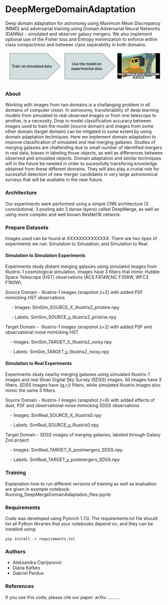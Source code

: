 # DeepMergeDomainAdaptation
Deep domain adaptation for astronomy using Maximum Mean Discrepancy (MMD) and adversarial training using Domain Adversarial Neural Networks (DANNs)  - simulated and observer galaxy mergers. We also implement optional use of the Fisher loss and Entropy minimization to enforce within class compactness and between class separability in both domains.
![](images/source_target.png)

### About
Working with images from two domains is a challanging problem in all domains of computer vision. In astronomy, transferability of deep learning models from simulated to real observed images or from one telescope to another, is a necessity. 
Drop in model classification accuracy between images used to train the model (source domain) and images from some other domain (target domain) can be mitgated to some extent by using domain adaptation techniques. 
Here we implement domain adaptation to improve classification of simulated and real merging galaxies. Studies of merging galaxies are challending due to small number of identified mergers in real data, biases in labeling those objects, as well as differences between observed and simulated objects. Domain adaptation and similar techniques will in the future be needed in order to sucessfully transfering knowledge obtained from these different domains. They will also play a crutial role for sucessfull detection of new merger candidates in very large astronomical surveys that will be available in the near future.

### Architecture
Our experiments were performed using a simple CNN architecture (3 convolutional, 3 pooling adn 3 danse layers) called DeepMerge, as well as using more complex and well known ResNet18 network.

### Prepare Datasets
Images used can be found at XXXXXXXXXXXXXX. There are two tipes of experiments we run: Simulation to Simulation; and Simulation to Real.

#### Simulation to Simulation Experiments
Experiments study distant merging galaxies using simulated images from Illustris-1 cosmological simulation. Images have 3 filters that mimic Hubble Space Telescope (HST) observations (ACS F814W,NC F356W, WFC3 F160W).

Source Domain - Illustris-1 images (snapshot z=2) with added PSF mimicking HST observations

     - Images: SimSim_SOURCE_X_Illustris2_pristine.npy
     
     - Labels: SimSim_SOURCE_y_Illustris2_pristine.npy

Target Domain -  Illustris-1 images (snapshot z=2) with added PSF and observational noise mimicking HST

    - Images: SimSim_TARGET_X_Illustris2_noisy.npy
    
    - Labels: SimSim_TARGET_y_Illustris2_noisy.npy

#### Simulation to Real Experiments
Experiments study nearby merging galaxies using simulated Illustris-1 images and real Sloan Digital Sky Survey (SDSS) images. All images have 3 filters. SDSS images have (g,r,i) filters, while simulated Illustris images also mimic the same 3 filters.

Source Domain - Illustris-1 images (snapshot z=0) with added effects of dust, PSF and observational noise mimicking SDSS observations

    - Images: SimReal_SOURCE_X_Illustris0.npy
    
    - Labels: SimReal_SOURCE_y_Illustris0.npy

Target Domain - SDSS images of merging galaxies, labeled through Galaxy Zoo project

    - Images: SimReal_TARGET_X_postmergers_SDSS.npy
    
    - Labels: SimReal_TARGET_y_postmergers_SDSS.npy


### Training
Explanation how to run different versions of training as well as evaluation are given in example notebook: Running_DeepMergeDomainAdaptation_files.ipynb 


### Requirements
Code was developed using Pytorch 1.7.0. The requirements.txt file should list all Python libraries that your notebooks depend on, and they can be installed using:
```
pip install -r requirements.txt
```


### Authors
- Aleksandra Ćiprijanović
- Diana Kafkes
- Gabriel Perdue

### References
If you use this code, please cite our paper: arXiv:..........
